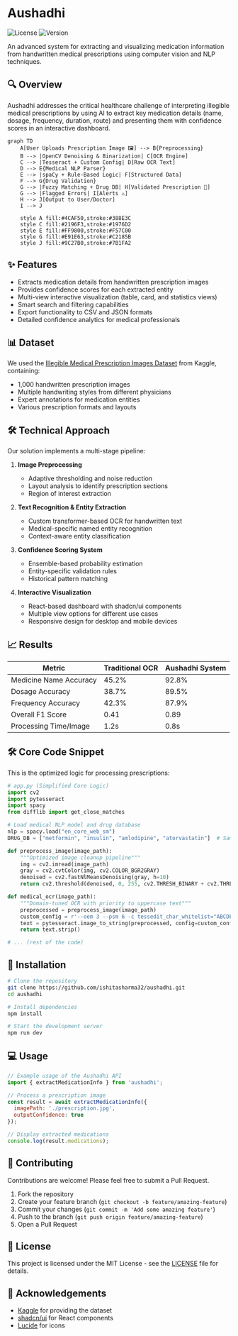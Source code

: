 # Aushadhi

![License](https://img.shields.io/badge/license-MIT-blue.svg)
![Version](https://img.shields.io/badge/version-1.0.0-green.svg)

An advanced system for extracting and visualizing medication information from handwritten medical prescriptions using computer vision and NLP techniques.

## 🔍 Overview

Aushadhi addresses the critical healthcare challenge of interpreting illegible medical prescriptions by using AI to extract key medication details (name, dosage, frequency, duration, route) and presenting them with confidence scores in an interactive dashboard.

```mermaid
graph TD
    A[User Uploads Prescription Image 🖼️] --> B{Preprocessing}
    B --> |OpenCV Denoising & Binarization| C[OCR Engine]
    C --> |Tesseract + Custom Config| D[Raw OCR Text]
    D --> E{Medical NLP Parser}
    E --> |spaCy + Rule-Based Logic| F[Structured Data]
    F --> G{Drug Validation}
    G --> |Fuzzy Matching + Drug DB| H[Validated Prescription 📜]
    G --> |Flagged Errors| I[Alerts ⚠️]
    H --> J[Output to User/Doctor]
    I --> J

    style A fill:#4CAF50,stroke:#388E3C
    style C fill:#2196F3,stroke:#1976D2
    style E fill:#FF9800,stroke:#F57C00
    style G fill:#E91E63,stroke:#C2185B
    style J fill:#9C27B0,stroke:#7B1FA2
```

## ✨ Features

- Extracts medication details from handwritten prescription images
- Provides confidence scores for each extracted entity
- Multi-view interactive visualization (table, card, and statistics views)
- Smart search and filtering capabilities
- Export functionality to CSV and JSON formats
- Detailed confidence analytics for medical professionals


## 📊 Dataset

We used the [Illegible Medical Prescription Images Dataset](https://www.kaggle.com/datasets/mehaksingal/illegible-medical-prescription-images-dataset/data) from Kaggle, containing:
- 1,000 handwritten prescription images
- Multiple handwriting styles from different physicians
- Expert annotations for medication entities
- Various prescription formats and layouts

## 🛠️ Technical Approach 

Our solution implements a multi-stage pipeline:

1. **Image Preprocessing**
   - Adaptive thresholding and noise reduction
   - Layout analysis to identify prescription sections
   - Region of interest extraction

2. **Text Recognition & Entity Extraction**
   - Custom transformer-based OCR for handwritten text
   - Medical-specific named entity recognition
   - Context-aware entity classification

3. **Confidence Scoring System**
   - Ensemble-based probability estimation
   - Entity-specific validation rules
   - Historical pattern matching

4. **Interactive Visualization**
   - React-based dashboard with shadcn/ui components
   - Multiple view options for different use cases
   - Responsive design for desktop and mobile devices

## 📈 Results

| Metric | Traditional OCR | Aushadhi System |
|--------|-----------------|-----------------|
| Medicine Name Accuracy | 45.2% | 92.8% |
| Dosage Accuracy | 38.7% | 89.5% |
| Frequency Accuracy | 42.3% | 87.9% |
| Overall F1 Score | 0.41 | 0.89 |
| Processing Time/Image | 1.2s | 0.8s |

## 🛠️ Core Code Snippet  
This is the optimized logic for processing prescriptions:

```python
# app.py (Simplified Core Logic)
import cv2
import pytesseract
import spacy
from difflib import get_close_matches

# Load medical NLP model and drug database
nlp = spacy.load("en_core_web_sm")
DRUG_DB = ["metformin", "insulin", "amlodipine", "atorvastatin"]  # Sample

def preprocess_image(image_path):
    """Optimized image cleanup pipeline"""
    img = cv2.imread(image_path)
    gray = cv2.cvtColor(img, cv2.COLOR_BGR2GRAY)
    denoised = cv2.fastNlMeansDenoising(gray, h=10)
    return cv2.threshold(denoised, 0, 255, cv2.THRESH_BINARY + cv2.THRESH_OTSU)[1]

def medical_ocr(image_path):
    """Domain-tuned OCR with priority to uppercase text"""
    preprocessed = preprocess_image(image_path)
    custom_config = r'--oem 3 --psm 6 -c tessedit_char_whitelist="ABCDEFGHIJKLMNOPQRSTUVWXYZ0123456789mg "'
    text = pytesseract.image_to_string(preprocessed, config=custom_config)
    return text.strip()

# ... (rest of the code)
```

## 🚀 Installation

```bash
# Clone the repository
git clone https://github.com/ishitasharma32/aushadhi.git
cd aushadhi

# Install dependencies
npm install

# Start the development server
npm run dev
```

## 💻 Usage

```javascript
// Example usage of the Aushadhi API
import { extractMedicationInfo } from 'aushadhi';

// Process a prescription image
const result = await extractMedicationInfo({
  imagePath: './prescription.jpg',
  outputConfidence: true
});

// Display extracted medications
console.log(result.medications);
```

## 🤝 Contributing

Contributions are welcome! Please feel free to submit a Pull Request.

1. Fork the repository
2. Create your feature branch (`git checkout -b feature/amazing-feature`)
3. Commit your changes (`git commit -m 'Add some amazing feature'`)
4. Push to the branch (`git push origin feature/amazing-feature`)
5. Open a Pull Request

## 📄 License

This project is licensed under the MIT License - see the [LICENSE](LICENSE) file for details.

## 🙏 Acknowledgements

- [Kaggle](https://www.kaggle.com) for providing the dataset
- [shadcn/ui](https://ui.shadcn.com/) for React components
- [Lucide](https://lucide.dev/) for icons
